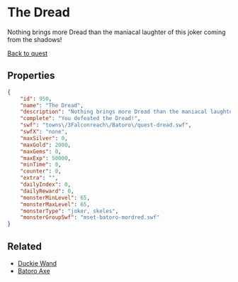 # The Dread

Nothing brings more Dread than the maniacal laughter of this joker coming from the shadows!

[Back to quest](../quests.md)

## Properties

```json
{
    "id": 950,
    "name": "The Dread",
    "description": "Nothing brings more Dread than the maniacal laughter of this joker coming from the shadows!",
    "complete": "You defeated the Dread!",
    "swf": "towns\/3Falconreach\/Batoro\/quest-dread.swf",
    "swfX": "none",
    "maxSilver": 0,
    "maxGold": 2000,
    "maxGems": 0,
    "maxExp": 50000,
    "minTime": 0,
    "counter": 0,
    "extra": "",
    "dailyIndex": 0,
    "dailyReward": 0,
    "monsterMinLevel": 65,
    "monsterMaxLevel": 65,
    "monsterType": "joker, skeles",
    "monsterGroupSwf": "mset-batoro-mordred.swf"
}
```

## Related

- [Duckie Wand](../items/7512-duckie-wand.md)
- [Batoro Axe](../items/7513-batoro-axe.md)

